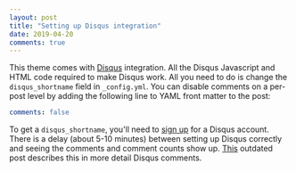 ```yaml
---
layout: post
title: "Setting up Disqus integration"
date: 2019-04-20
comments: true
---
```


This theme comes with [Disqus](http://disqus.com) integration.
All the Disqus Javascript and HTML code required to make Disqus work.
All you need to do is change the `disqus_shortname` field in `_config.yml`.
You can disable comments on a per-post level by adding the following line to YAML front matter
to the post:

```yaml
comments: false
```

To get a `disqus_shortname`, you'll need to [sign up](https://disqus.com/profile/signup/)
for a Disqus account. There is a delay (about 5-10 minutes) between setting up Disqus correctly
and seeing the comments and comment counts show up.
[This](http://www.perfectlyrandom.org/2014/06/29/adding-disqus-to-your-jekyll-powered-github-pages/)
outdated post describes this in more detail Disqus comments.
